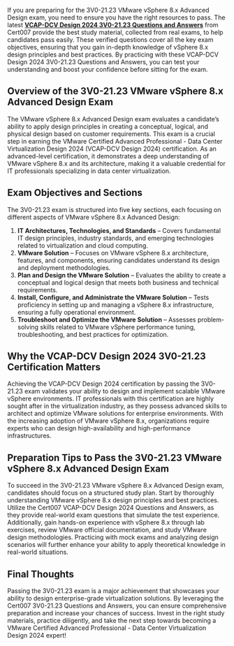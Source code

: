 If you are preparing for the 3V0-21.23 VMware vSphere 8.x Advanced Design exam, you need to ensure you have the right resources to pass. The latest [**VCAP-DCV Design 2024 3V0-21.23 Questions and Answers**](https://www.cert007.com/exam/3v0-21-23/) from Cert007 provide the best study material, collected from real exams, to help candidates pass easily. These verified questions cover all the key exam objectives, ensuring that you gain in-depth knowledge of vSphere 8.x design principles and best practices. By practicing with these VCAP-DCV Design 2024 3V0-21.23 Questions and Answers, you can test your understanding and boost your confidence before sitting for the exam.

## Overview of the 3V0-21.23 VMware vSphere 8.x Advanced Design Exam

The VMware vSphere 8.x Advanced Design exam evaluates a candidate’s ability to apply design principles in creating a conceptual, logical, and physical design based on customer requirements. This exam is a crucial step in earning the VMware Certified Advanced Professional - Data Center Virtualization Design 2024 (VCAP-DCV Design 2024) certification. As an advanced-level certification, it demonstrates a deep understanding of VMware vSphere 8.x and its architecture, making it a valuable credential for IT professionals specializing in data center virtualization.

## Exam Objectives and Sections

The 3V0-21.23 exam is structured into five key sections, each focusing on different aspects of VMware vSphere 8.x Advanced Design:

1. **IT Architectures, Technologies, and Standards** – Covers fundamental IT design principles, industry standards, and emerging technologies related to virtualization and cloud computing.
2. **VMware Solution** – Focuses on VMware vSphere 8.x architecture, features, and components, ensuring candidates understand its design and deployment methodologies.
3. **Plan and Design the VMware Solution** – Evaluates the ability to create a conceptual and logical design that meets both business and technical requirements.
4. **Install, Configure, and Administrate the VMware Solution** – Tests proficiency in setting up and managing a vSphere 8.x infrastructure, ensuring a fully operational environment.
5. **Troubleshoot and Optimize the VMware Solution** – Assesses problem-solving skills related to VMware vSphere performance tuning, troubleshooting, and best practices for optimization.

## Why the VCAP-DCV Design 2024 3V0-21.23 Certification Matters

Achieving the VCAP-DCV Design 2024 certification by passing the 3V0-21.23 exam validates your ability to design and implement scalable VMware vSphere environments. IT professionals with this certification are highly sought after in the virtualization industry, as they possess advanced skills to architect and optimize VMware solutions for enterprise environments. With the increasing adoption of VMware vSphere 8.x, organizations require experts who can design high-availability and high-performance infrastructures.

## Preparation Tips to Pass the 3V0-21.23 VMware vSphere 8.x Advanced Design Exam

To succeed in the 3V0-21.23 VMware vSphere 8.x Advanced Design exam, candidates should focus on a structured study plan. Start by thoroughly understanding VMware vSphere 8.x design principles and best practices. Utilize the Cert007 VCAP-DCV Design 2024 Questions and Answers, as they provide real-world exam questions that simulate the test experience. Additionally, gain hands-on experience with vSphere 8.x through lab exercises, review VMware official documentation, and study VMware design methodologies. Practicing with mock exams and analyzing design scenarios will further enhance your ability to apply theoretical knowledge in real-world situations.

## Final Thoughts

Passing the 3V0-21.23 exam is a major achievement that showcases your ability to design enterprise-grade virtualization solutions. By leveraging the Cert007 3V0-21.23 Questions and Answers, you can ensure comprehensive preparation and increase your chances of success. Invest in the right study materials, practice diligently, and take the next step towards becoming a VMware Certified Advanced Professional - Data Center Virtualization Design 2024 expert!

